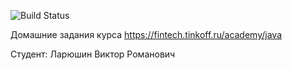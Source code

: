 ![Build Status](https://github.com/Laviprog/java-course-2023/actions/workflows/build.yml/badge.svg)

Домашние задания курса https://fintech.tinkoff.ru/academy/java

Студент: Ларюшин Виктор Романович
